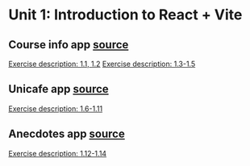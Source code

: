 # Unit 1: Introduction to React + Vite

## Course info app [source](./course-info)
[Exercise description: 1.1, 1.2](https://fullstackopen.com/en/part1/introduction_to_react#exercises-1-1-1-2)
[Exercise description: 1.3-1.5](https://fullstackopen.com/en/part1/java_script#exercises-1-3-1-5)

## Unicafe app [source](./unicafe)
[Exercise description: 1.6-1.11](https://fullstackopen.com/en/part1/a_more_complex_state_debugging_react_apps#exercises-1-6-1-14)

## Anecdotes app [source](./anecdotes)
[Exercise description: 1.12-1.14](https://fullstackopen.com/en/part1/a_more_complex_state_debugging_react_apps#exercises-1-6-1-14)